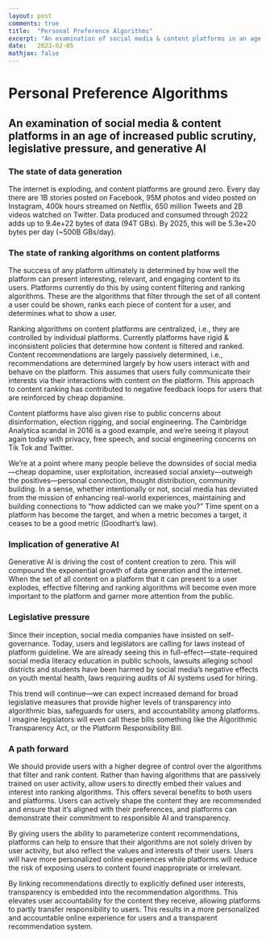 ```yaml
---
layout: post
comments: true
title:  "Personal Preference Algorithms"
excerpt: "An examination of social media & content platforms in an age of increased public scrutiny, legislative pressure, and generative AI"
date:   2023-02-05
mathjax: false
---
```


# Personal Preference Algorithms
## An examination of social media & content platforms in an age of increased public scrutiny, legislative pressure, and generative AI

### The state of data generation
The internet is exploding, and content platforms are ground zero. Every day there are 1B stories posted on Facebook, 95M photos and video posted on Instagram, 400k hours streamed on Netflix, 650 million Tweets and 2B videos watched on Twitter. Data produced and consumed through 2022 adds up to 9.4e+22 bytes of data (94T GBs). By 2025, this will be 5.3e+20 bytes per day (~500B GBs/day).

### The state of ranking algorithms on content platforms
The success of any platform ultimately is determined by how well the platform can present interesting, relevant, and engaging content to its users. Platforms currently do this by using content filtering and ranking algorithms. These are the algorithms that filter through the set of all content a user could be shown, ranks each piece of content for a user, and determines what to show a user.

Ranking algorithms on content platforms are centralized, i.e., they are controlled by individual platforms. Currently platforms have rigid & inconsistent policies that determine how content is filtered and ranked. Content recommendations are largely passively determined, i.e., recommendations are determined largely by how users interact with and behave on the platform. This assumes that users fully communicate their interests via their interactions with content on the platform. This approach to content ranking has contributed to negative feedback loops for users that are reinforced by cheap dopamine. 

Content platforms have also given rise to public concerns about disinformation, election rigging, and social engineering. The Cambridge Analytica scandal in 2016 is a good example, and we’re seeing it playout again today with privacy, free speech, and social engineering concerns on Tik Tok and Twitter.

We’re at a point where many people believe the downsides of social media—cheap dopamine, user exploitation, increased social anxiety—outweigh the positives—personal connection, thought distribution, community building. In a sense, whether intentionally or not, social media has deviated from the mission of enhancing real-world experiences, maintaining and building connections to “how addicted can we make you?” Time spent on a platform has become the target, and when a metric becomes a target, it ceases to be a good metric (Goodhart’s law).

### Implication of generative AI
Generative AI is driving the cost of content creation to zero. This will compound the exponential growth of data generation and the internet. When the set of all content on a platform that it can present to a user explodes, effective filtering and ranking algorithms will become even more important to the platform and garner more attention from the public.

### Legislative pressure
Since their inception, social media companies have insisted on self-governance. Today, users and legislators are calling for laws instead of platform guideline. We are already seeing this in full-effect—state-required social media literacy education in public schools, lawsuits alleging school districts and students have been harmed by social media’s negative effects on youth mental health, laws requiring audits of AI systems used for hiring.

This trend will continue—we can expect increased demand for broad legislative measures that provide higher levels of transparency into algorithmic bias, safeguards for users, and accountability among platforms. I imagine legislators will even call these bills something like the Algorithmic Transparency Act, or the Platform Responsibility Bill.

### A path forward
We should provide users with a higher degree of control over the algorithms that filter and rank content. Rather than having algorithms that are passively trained on user activity, allow users to directly embed their values and interest into ranking algorithms. This offers several benefits to both users and platforms. Users can actively shape the content they are recommended and ensure that it’s aligned with their preferences, and platforms can demonstrate their commitment to responsible AI and transparency. 

By giving users the ability to parameterize content recommendations, platforms can help to ensure that their algorithms are not solely driven by user activity, but also reflect the values and interests of their users. Users will have more personalized online experiences while platforms will reduce the risk of exposing users to content found inappropriate or irrelevant.

By linking recommendations directly to explicitly defined user interests, transparency is embedded into the recommendation algorithms. This elevates user accountability for the content they receive, allowing platforms to partly transfer responsibility to users. This results in a more personalized and accountable online experience for users and a transparent recommendation system.
